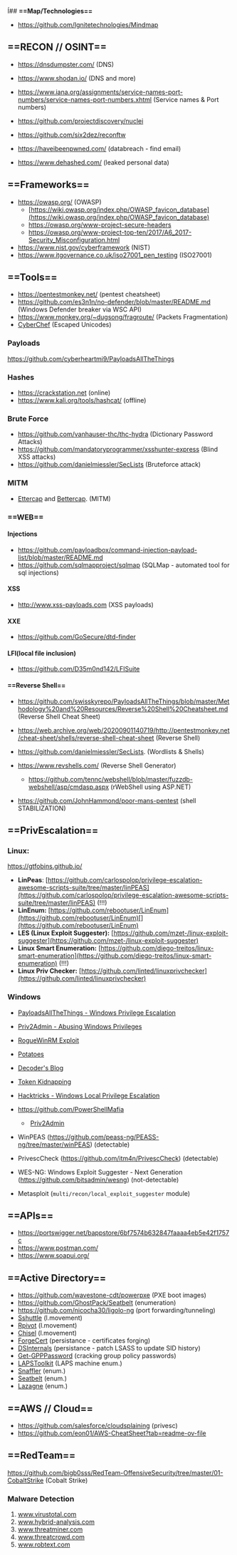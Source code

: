 Í## **==Map/Technologies==**
-  https://github.com/Ignitetechnologies/Mindmap

## **==RECON // OSINT==**
-  https://dnsdumpster.com/ (DNS)
-  https://www.shodan.io/ (DNS and more)
- https://www.iana.org/assignments/service-names-port-numbers/service-names-port-numbers.xhtml (Service names & Port numbers)
- https://github.com/projectdiscovery/nuclei
- https://github.com/six2dez/reconftw

- https://haveibeenpwned.com/ (databreach - find email)
- https://www.dehashed.com/ (leaked personal data)

## ==**Frameworks**==
-  https://owasp.org/ (OWASP)
	 - [https://wiki.owasp.org/index.php/OWASP_favicon_database](https://wiki.owasp.org/index.php/OWASP_favicon_database)
	 - https://owasp.org/www-project-secure-headers
	 - https://owasp.org/www-project-top-ten/2017/A6_2017-Security_Misconfiguration.html
-  https://www.nist.gov/cyberframework (NIST)
-  https://www.itgovernance.co.uk/iso27001_pen_testing (ISO27001)

## **==Tools==**
- https://pentestmonkey.net/ (pentest cheatsheet)
-  https://github.com/es3n1n/no-defender/blob/master/README.md (Windows Defender breaker via WSC API)
- https://www.monkey.org/~dugsong/fragroute/ (Packets Fragmentation)
- [CyberChef](https://icyberchef.com/) (Escaped Unicodes) 
  
### **Payloads**
 https://github.com/cyberheartmi9/PayloadsAllTheThings 
 
### **Hashes**
-  https://crackstation.net (online)
  - https://www.kali.org/tools/hashcat/ (offline)
    
### **Brute Force**
-  https://github.com/vanhauser-thc/thc-hydra (Dictionary Password Attacks)
-  https://github.com/mandatoryprogrammer/xsshunter-express (Blind XSS attacks)
-  https://github.com/danielmiessler/SecLists (Bruteforce attack)
  
### **MITM**
-  [Ettercap](https://www.ettercap-project.org/) and [Bettercap](https://www.bettercap.org/). (MITM)
  
### ==**WEB**==
#### **Injections**
-  https://github.com/payloadbox/command-injection-payload-list/blob/master/README.md 
- https://github.com/sqlmapproject/sqlmap (SQLMap - automated tool for sql injections)
#### **XSS**
- http://www.xss-payloads.com (XSS payloads)
#### **XXE**
- https://github.com/GoSecure/dtd-finder
#### **LFI(local file inclusion)**
- https://github.com/D35m0nd142/LFISuite 
  
#### ==Reverse Shell==
-  https://github.com/swisskyrepo/PayloadsAllTheThings/blob/master/Methodology%20and%20Resources/Reverse%20Shell%20Cheatsheet.md (Reverse Shell Cheat Sheet)
-  https://web.archive.org/web/20200901140719/http://pentestmonkey.net/cheat-sheet/shells/reverse-shell-cheat-sheet (Reverse Shell)
-  https://github.com/danielmiessler/SecLists. (Wordlists & Shells)
- https://www.revshells.com/ (Reverse Shell Generator)
  - https://github.com/tennc/webshell/blob/master/fuzzdb-webshell/asp/cmdasp.aspx (rWebShell using ASP.NET)
    
- https://github.com/JohnHammond/poor-mans-pentest (shell STABILIZATION)    

## **==PrivEscalation==**
### **Linux:**
https://gtfobins.github.io/
- **LinPeas**: [https://github.com/carlospolop/privilege-escalation-awesome-scripts-suite/tree/master/linPEAS](https://github.com/carlospolop/privilege-escalation-awesome-scripts-suite/tree/master/linPEAS)  (!!!)
- **LinEnum:** [https://github.com/rebootuser/LinEnum](https://github.com/rebootuser/LinEnum)[](https://github.com/rebootuser/LinEnum)
- **LES (Linux Exploit Suggester):** [https://github.com/mzet-/linux-exploit-suggester](https://github.com/mzet-/linux-exploit-suggester)
- **Linux Smart Enumeration:** [https://github.com/diego-treitos/linux-smart-enumeration](https://github.com/diego-treitos/linux-smart-enumeration) (!!!)
- **Linux Priv Checker:** [https://github.com/linted/linuxprivchecker](https://github.com/linted/linuxprivchecker)

### **Windows**
- [PayloadsAllTheThings - Windows Privilege Escalation](https://github.com/swisskyrepo/PayloadsAllTheThings/blob/master/Methodology%20and%20Resources/Windows%20-%20Privilege%20Escalation.md)
- [Priv2Admin - Abusing Windows Privileges](https://github.com/gtworek/Priv2Admin)
- [RogueWinRM Exploit](https://github.com/antonioCoco/RogueWinRM)
- [Potatoes](https://jlajara.gitlab.io/others/2020/11/22/Potatoes_Windows_Privesc.html)
- [Decoder's Blog](https://decoder.cloud/)
- [Token Kidnapping](https://dl.packetstormsecurity.net/papers/presentations/TokenKidnapping.pdf)
- [Hacktricks - Windows Local Privilege Escalation](https://book.hacktricks.xyz/windows-hardening/windows-local-privilege-escalation)
- https://github.com/PowerShellMafia
  
  -  [Priv2Admin](https://github.com/gtworek/Priv2Admin)

- WinPEAS (https://github.com/peass-ng/PEASS-ng/tree/master/winPEAS) (detectable)
- PrivescCheck (https://github.com/itm4n/PrivescCheck) (detectable)
- WES-NG: Windows Exploit Suggester - Next Generation (https://github.com/bitsadmin/wesng) (not-detectable)
- Metasploit (`multi/recon/local_exploit_suggester` module)

## **==APIs==**
- https://portswigger.net/bappstore/6bf7574b632847faaaa4eb5e42f1757c
- https://www.postman.com/
- https://www.soapui.org/
  
## ==Active Directory==
- https://github.com/wavestone-cdt/powerpxe (PXE boot images) 
- https://github.com/GhostPack/Seatbelt (enumeration)
- https://github.com/nicocha30/ligolo-ng (port forwarding/tunneling)
- [Sshuttle](https://github.com/sshuttle/sshuttle) (l.movement)
- [Rpivot](https://github.com/klsecservices/rpivot) (l.movement)
- [Chisel](https://github.com/jpillora/chisel) (l.movement)
- [ForgeCert](https://github.com/GhostPack/ForgeCert) (persistance - certificates forging)
- [DSInternals](https://github.com/MichaelGrafnetter/DSInternals) (persistance -  patch LSASS to update SID history)
- [Get-GPPPassword](https://github.com/PowerShellMafia/PowerSploit/blob/master/Exfiltration/Get-GPPPassword.ps1) (cracking group policy passwords)
- [LAPSToolkit](https://github.com/leoloobeek/LAPSToolkit) (LAPS machine enum.)
- [Snaffler](https://github.com/SnaffCon/Snaffler) (enum.)
- [Seatbelt](https://github.com/GhostPack/Seatbelt) (enum.)
- [Lazagne](https://www.hackingarticles.in/post-exploitation-on-saved-password-with-lazagne/) (enum.)


## **==AWS // Cloud==**
- https://github.com/salesforce/cloudsplaining (privesc)
- https://github.com/eon01/AWS-CheatSheet?tab=readme-ov-file


## **==RedTeam==**
https://github.com/bigb0sss/RedTeam-OffensiveSecurity/tree/master/01-CobaltStrike (Cobalt Strike)
### Malware Detection
1. www.virustotal.com
2. www.hybrid-analysis.com
3. www.threatminer.com
4. www.threatcrowd.com
5. www.robtext.com

